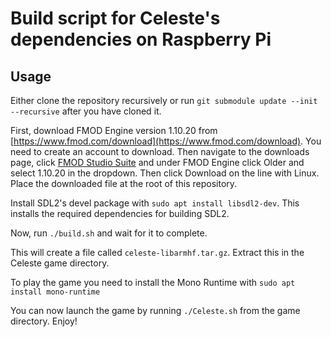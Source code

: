 # Build script for Celeste's dependencies on Raspberry Pi

## Usage

Either clone the repository recursively or run `git submodule update --init --recursive` after you have cloned it.

First, download FMOD Engine version 1.10.20 from [https://www.fmod.com/download](https://www.fmod.com/download). You need to create an account to download. Then navigate to the downloads page, click [FMOD Studio Suite](https://www.fmod.com/download#fmodstudiosuite) and under FMOD Engine click Older and select 1.10.20 in the dropdown. Then click Download on the line with Linux. Place the downloaded file at the root of this repository.

Install SDL2's devel package with `sudo apt install libsdl2-dev`. This installs the required dependencies for building SDL2.

Now, run `./build.sh` and wait for it to complete.

This will create a file called `celeste-libarmhf.tar.gz`. Extract this in the Celeste game directory.

To play the game you need to install the Mono Runtime with `sudo apt install mono-runtime`

You can now launch the game by running `./Celeste.sh` from the game directory. Enjoy!
